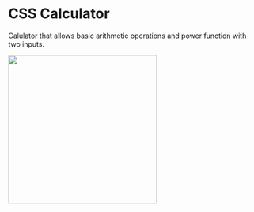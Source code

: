 # CSS Calculator

Calulator that allows basic arithmetic operations and power function with two inputs.

<img src="https://media.giphy.com/media/lZUZURJyoMwgGmJ7Lk/giphy.gif" width="300">
